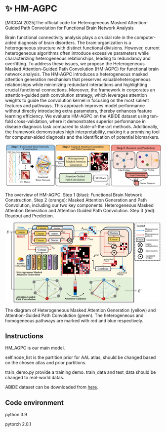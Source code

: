 # :sparkles: HM-AGPC

[MICCAI 2025]The official code for Heterogeneous Masked Attention-Guided Path Convolution for Functional Brain Network Analysis

Brain functional connectivity analysis plays a crucial role in the computer-aided diagnosis of brain disorders. The brain organization is a heterogeneous structure with distinct functional divisions. However, current heterogeneous algorithms often introduce excessive parameters while characterizing heterogeneous relationships, leading to redundancy and overfitting. To address these issues, we propose the Heterogeneous Masked Attention-Guided Path Convolution (HM-AGPC) for functional brain network analysis. The HM-AGPC introduces a heterogeneous masked attention generation mechanism that preserves valuableheterogeneous relationships while minimizing redundant interactions and highlighting crucial functional connections. Moreover, the framework in corporates an attention-guided path convolution strategy, which leverages attention weights to guide the convolution kernel in focusing on the most salient features and pathways. This approach improves model performance without directly introducing extra parameters, thereby enhances feature learning efficiency. We evaluate HM-AGPC on the ABIDE dataset using ten-fold cross-validation, where it demonstrates superior performance in disease diagnosis task compared to state-of-the-art methods. Additionally, the framework demonstrates high interpretability, making it a promising tool for computer-aided diagnosis and the identification of potential biomarkers.

![The overview of HM-AGPC. Step 1 (blue): Functional Brain Network Construction. Step 2 (orange): Masked Attention Generation and Path Convolution, including our two key components: Heterogeneous Masked Attention Generation and Attention Guided Path Convolution. Step 3 (red): Readout and Prediction.](figures/main3.png)

The overview of HM-AGPC. Step 1 (blue): Functional Brain Network Construction. Step 2 (orange): Masked Attention Generation and Path Convolution, including our two key components: Heterogeneous Masked Attention Generation and Attention Guided Path Convolution. Step 3 (red): Readout and Prediction.

![The diagram of Heterogeneous Masked Attention Generation (yellow) and  Attention-Guided Path Convolution (green). The heterogeneous and homogeneous pathways are marked with red and blue respectively.](figures/block7.png)

The diagram of Heterogeneous Masked Attention Generation (yellow) and  Attention-Guided Path Convolution (green). The heterogeneous and homogeneous pathways are marked with red and blue respectively.

## Instructions
HM_AGPC is our main model.

self.node_list is the partition prior for AAL atlas, should be changed based on the chosen atlas and prior partitions.

train_demo.py provide a training demo. train_data and test_data should be changed to real-world datas.

ABIDE dataset can be downloaded from [here](https://fcon_1000.projects.nitrc.org/indi/abide/abide_I.html). 

## **Code environment**
python 3.9

pytorch 2.0.1
